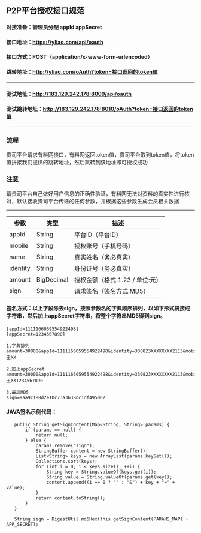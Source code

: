  
 ## P2P平台授权接口规范
 
 #### 对接准备：管理员分配 appId appSecret
 #### 接口地址：https://yliao.com/api/oauth
 #### 接口方式：POST（application/x-www-form-urlencoded）
 #### 跳转地址：http://yliao.com/oAuth?token=接口返回的token值
 -----------------------------------------------
 #### 测试地址：http://183.129.242.178:8009/api/oauth
 #### 测试跳转地址：http://183.129.242.178:8010/oAuth?token=接口返回的token值
-------------------------------------------------
### 流程

贵司平台请求有料网接口，有料网返回token值，贵司平台取到token值，将token值拼接我们提供的跳转地址，然后跳转到该地址即可授权成功

### 注意
请贵司平台自己做好用户信息的正确性验证，有料网无法对资料的真实性进行核对，默认接收贵司平台传递的任何参数，并根据这些参数生成会员相关数据

------------------------------------------------
| 参数 | 类型 |描述 |
| ---- | ---- | ---- |
| appId | String | 平台ID（平台ID） |
| mobile | String |  授权账号（手机号码） |
| name | String |  真实姓名（务必真实）  |
| identity | String |  身份证号（务必真实）  |
| amount | BigDecimal |  授权金额（格式:1.23 / 单位:元） |
| sign | String |  请求签名（签名方式:MD5） |

 #### 签名方式：以上字段除去sign，按照参数名的字典顺序排列，以如下形式拼接成字符串，然后加上appSecret字符串，将整个字符串MD5得到sign。
 ```
 [appId=1111166059554922498]
 [appSecret=1234567890]
 
 1.字典排列
 amount=30000&appId=1111166059554922498&identity=330823XXXXXXXX2115&mobile=137XXXX9882&name=王XX
 
 2.加上appSecret
 amount=30000&appId=1111166059554922498&identity=330823XXXXXXXX2115&mobile=137XXXX9882&name=王XX1234567890
 
 3.最后MD5
 sign=9aa9c188d2e10c73a3638dc1df495002
 ```
 #### JAVA签名示例代码：
 ```
    public String getSignContent(Map<String, String> params) {
        if (params == null) {
            return null;
        } else {
            params.remove("sign");
            StringBuffer content = new StringBuffer();
            List<String> keys = new ArrayList(params.keySet());
            Collections.sort(keys);
            for (int i = 0; i < keys.size(); ++i) {
                String key = String.valueOf(keys.get(i));
                String value = String.valueOf(params.get(key));
                content.append((i == 0 ? "" : "&") + key + "=" + value);
            }
            return content.toString();
        }
    }
    
    String sign = DigestUtil.md5Hex(this.getSignContent(PARAMS_MAP) + APP_SECRET);
 ```
